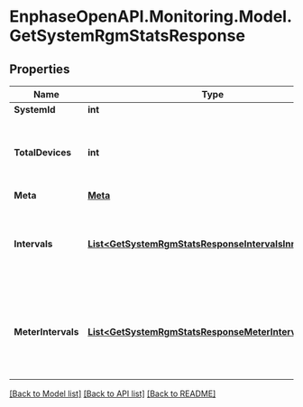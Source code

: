 # EnphaseOpenAPI.Monitoring.Model.GetSystemRgmStatsResponse

## Properties

Name | Type | Description | Notes
------------ | ------------- | ------------- | -------------
**SystemId** | **int** | System ID. | [optional] 
**TotalDevices** | **int** | Number of active revenue-grade meters for this system. | [optional] 
**Meta** | [**Meta**](Meta.md) |  | [optional] 
**Intervals** | [**List&lt;GetSystemRgmStatsResponseIntervalsInner&gt;**](GetSystemRgmStatsResponseIntervalsInner.md) | A list of intervals between the requested start and end times. | [optional] 
**MeterIntervals** | [**List&lt;GetSystemRgmStatsResponseMeterIntervalsInner&gt;**](GetSystemRgmStatsResponseMeterIntervalsInner.md) | A list of intervals of a meter between the requested start and end times. | [optional] 

[[Back to Model list]](../README.md#documentation-for-models) [[Back to API list]](../README.md#documentation-for-api-endpoints) [[Back to README]](../README.md)

